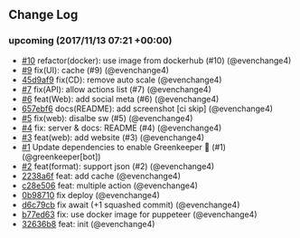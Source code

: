 ## Change Log

### upcoming (2017/11/13 07:21 +00:00)
- [#10](https://github.com/evenchange4/micro-website-api/pull/10) refactor(docker): use image from dockerhub (#10) (@evenchange4)
- [#9](https://github.com/evenchange4/micro-website-api/pull/9) fix(UI): cache (#9) (@evenchange4)
- [45d9af9](https://github.com/evenchange4/micro-website-api/commit/45d9af987b1b3408ecc0709f6e15d65519287763) fix(CD): remove auto scale (@evenchange4)
- [#7](https://github.com/evenchange4/micro-website-api/pull/7) fix(API): allow actions list (#7) (@evenchange4)
- [#6](https://github.com/evenchange4/micro-website-api/pull/6) feat(Web): add social meta (#6) (@evenchange4)
- [657ebf6](https://github.com/evenchange4/micro-website-api/commit/657ebf6a8e86f2af0119cf851b3bbf6776a2e52c) docs(README): add screenshot [ci skip] (@evenchange4)
- [#5](https://github.com/evenchange4/micro-website-api/pull/5) fix(web): disalbe sw (#5) (@evenchange4)
- [#4](https://github.com/evenchange4/micro-website-api/pull/4) fix: server & docs: README (#4) (@evenchange4)
- [#3](https://github.com/evenchange4/micro-website-api/pull/3) feat(web): add website (#3) (@evenchange4)
- [#1](https://github.com/evenchange4/micro-website-api/pull/1) Update dependencies to enable Greenkeeper 🌴 (#1) (@greenkeeper[bot])
- [#2](https://github.com/evenchange4/micro-website-api/pull/2) feat(format): support json (#2) (@evenchange4)
- [2238a6f](https://github.com/evenchange4/micro-website-api/commit/2238a6fde80fd3f99a8cc62f49fd14138ffa3e65) feat: add cache (@evenchange4)
- [c28e506](https://github.com/evenchange4/micro-website-api/commit/c28e506eb56808904dbad0b13797c958717a697e) feat: multiple action (@evenchange4)
- [0b98710](https://github.com/evenchange4/micro-website-api/commit/0b9871088c1ddfbf271d73dd86e59f8b27fc080a) fix deploy (@evenchange4)
- [d6c79cb](https://github.com/evenchange4/micro-website-api/commit/d6c79cb946a0a23e68fc948449f9af2ff6420299) fix await (+1 squashed commit) (@evenchange4)
- [b77ed63](https://github.com/evenchange4/micro-website-api/commit/b77ed637971d511fa45c166817cafc6fb0c0ba31) fix: use docker image for puppeteer (@evenchange4)
- [32636b8](https://github.com/evenchange4/micro-website-api/commit/32636b8f27f8111423190fb448542b4704dc324f) feat: init (@evenchange4)